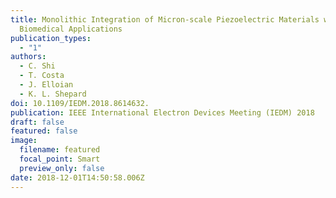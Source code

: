 ```yaml
---
title: Monolithic Integration of Micron-scale Piezoelectric Materials with CMOS for
  Biomedical Applications
publication_types:
  - "1"
authors:
  - C. Shi
  - T. Costa
  - J. Elloian
  - K. L. Shepard
doi: 10.1109/IEDM.2018.8614632.
publication: IEEE International Electron Devices Meeting (IEDM) 2018
draft: false
featured: false
image:
  filename: featured
  focal_point: Smart
  preview_only: false
date: 2018-12-01T14:50:58.006Z
---
```

